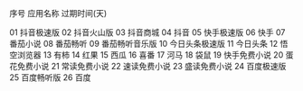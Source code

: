 序号    应用名称                过期时间(天)

01      抖音极速版
02      抖音火山版
03      抖音商城
04      抖音
05      快手极速版
06      快手
07      番茄小说
08      番茄畅听
09      番茄畅听音乐版
10      今日头条极速版
11      今日头条
12      悟空浏览器
13      有柿
14      红果
15      西瓜
16      喜番
17      河马
18      袋鼠
19      快手免费小说
20      蛋花免费小说
21      常读免费小说
22      速读免费小说
23      盛读免费小说
24      百度极速版
25      百度畅听版
26      百度      


